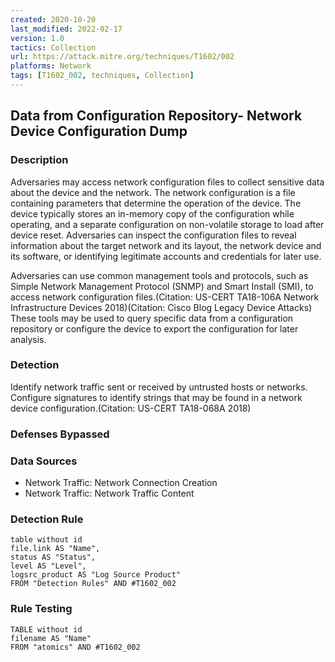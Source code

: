 ```yaml
---
created: 2020-10-20
last_modified: 2022-02-17
version: 1.0
tactics: Collection
url: https://attack.mitre.org/techniques/T1602/002
platforms: Network
tags: [T1602_002, techniques, Collection]
---
```


## Data from Configuration Repository- Network Device Configuration Dump

### Description

Adversaries may access network configuration files to collect sensitive data about the device and the network. The network configuration is a file containing parameters that determine the operation of the device. The device typically stores an in-memory copy of the configuration while operating, and a separate configuration on non-volatile storage to load after device reset. Adversaries can inspect the configuration files to reveal information about the target network and its layout, the network device and its software, or identifying legitimate accounts and credentials for later use.

Adversaries can use common management tools and protocols, such as Simple Network Management Protocol (SNMP) and Smart Install (SMI), to access network configuration files.(Citation: US-CERT TA18-106A Network Infrastructure Devices 2018)(Citation: Cisco Blog Legacy Device Attacks) These tools may be used to query specific data from a configuration repository or configure the device to export the configuration for later analysis. 

### Detection

Identify network traffic sent or received by untrusted hosts or networks. Configure signatures to identify strings that may be found in a network device configuration.(Citation: US-CERT TA18-068A 2018)

### Defenses Bypassed



### Data Sources

  - Network Traffic: Network Connection Creation
  -  Network Traffic: Network Traffic Content
### Detection Rule

```dataview
table without id
file.link AS "Name",
status AS "Status",
level AS "Level",
logsrc_product AS "Log Source Product"
FROM "Detection Rules" AND #T1602_002
```

### Rule Testing

```dataview
TABLE without id
filename AS "Name"
FROM "atomics" AND #T1602_002
```
